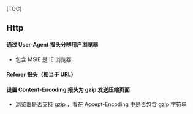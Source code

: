 [TOC]
## Http
#### 通过 User-Agent 报头分辨用户浏览器
* 包含 MSIE 是 IE 浏览器
#### Referer 报头（相当于 URL）
#### 设置 Content-Encoding 报头为 gzip 发送压缩页面
* 浏览器是否支持 gzip ，看在 Accept-Encoding 中是否包含 gzip 字符串